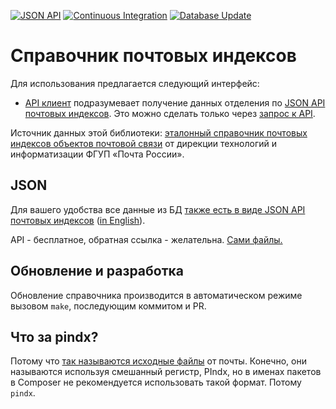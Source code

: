 [![JSON API](https://img.shields.io/badge/json%20api-live-green.svg)](https://sanmai.github.io/pindx/)
[![Continuous Integration](https://github.com/sanmai/pindx/actions/workflows/ci.yaml/badge.svg)](https://github.com/sanmai/pindx/actions/workflows/ci.yaml)
[![Database Update](https://github.com/sanmai/pindx/actions/workflows/update.yaml/badge.svg?event=schedule)](https://github.com/sanmai/pindx/actions/workflows/update.yaml)

# Справочник почтовых индексов 

Для использования предлагается следующий интерфейс:

- [API клиент](https://github.com/sanmai/pindx-client) подразумевает получение данных отделения по [JSON API почтовых индексов](https://sanmai.github.io/pindx/). Это можно сделать только через [запрос к API](https://sanmai.github.io/pindx/).

Источник данных этой библиотеки: [эталонный справочник почтовых индексов объектов почтовой связи](https://www.pochta.ru/support/database/ops) от дирекции технологий и информатизации ФГУП «Почта России».

## JSON

Для вашего удобства все данные из БД [также есть в виде JSON API почтовых индексов](https://sanmai.github.io/pindx/) ([in English](https://sanmai.github.io/pindx/en/)).

API - бесплатное, обратная ссылка - желательна. [Сами файлы.](docs/json)

## Обновление и разработка

Обновление справочника производится в автоматическом режиме вызовом `make`, последующим коммитом и PR. 

## Что за pindx?

Потому что [так называются исходные файлы](https://www.pochta.ru/support/database/ops) от почты. Конечно, они называются используя смешанный регистр, PIndx, но в именах пакетов в Composer не рекомендуется использовать такой формат. Потому `pindx`.

